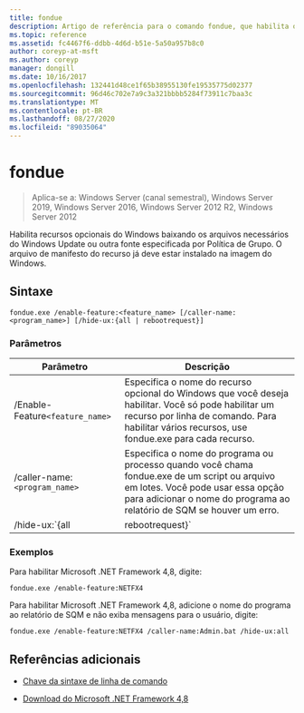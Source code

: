 ```yaml
---
title: fondue
description: Artigo de referência para o comando fondue, que habilita os recursos opcionais do Windows baixando os arquivos necessários do Windows Update ou outra fonte especificada por Política de Grupo.
ms.topic: reference
ms.assetid: fc4467f6-ddbb-4d6d-b51e-5a50a957b8c0
author: coreyp-at-msft
ms.author: coreyp
manager: dongill
ms.date: 10/16/2017
ms.openlocfilehash: 132441d48ce1f65b38955130fe19535775d02377
ms.sourcegitcommit: 96d46c702e7a9c3a321bbbb5284f73911c7baa3c
ms.translationtype: MT
ms.contentlocale: pt-BR
ms.lasthandoff: 08/27/2020
ms.locfileid: "89035064"
---
```

# <a name="fondue"></a>fondue

> Aplica-se a: Windows Server (canal semestral), Windows Server 2019, Windows Server 2016, Windows Server 2012 R2, Windows Server 2012

Habilita recursos opcionais do Windows baixando os arquivos necessários do Windows Update ou outra fonte especificada por Política de Grupo. O arquivo de manifesto do recurso já deve estar instalado na imagem do Windows.

## <a name="syntax"></a>Sintaxe

```
fondue.exe /enable-feature:<feature_name> [/caller-name:<program_name>] [/hide-ux:{all | rebootrequest}]
```

### <a name="parameters"></a>Parâmetros

| Parâmetro | Descrição |
| --------- | ----------- |
| /Enable-Feature`<feature_name>` | Especifica o nome do recurso opcional do Windows que você deseja habilitar. Você só pode habilitar um recurso por linha de comando. Para habilitar vários recursos, use fondue.exe para cada recurso. |
| /caller-name:`<program_name>` | Especifica o nome do programa ou processo quando você chama fondue.exe de um script ou arquivo em lotes. Você pode usar essa opção para adicionar o nome do programa ao relatório de SQM se houver um erro. |
| /hide-ux:`{all | rebootrequest}` | Use **tudo** para ocultar todas as mensagens para o usuário, incluindo as solicitações de progresso e permissão para acessar Windows Update. Se a permissão for necessária, a operação falhará.<p>Use **rebootrequest** para ocultar apenas as mensagens do usuário solicitando permissão para reinicializar o computador. Use esta opção se você tiver um script que controla solicitações de reinicialização. |

### <a name="examples"></a>Exemplos

Para habilitar Microsoft .NET Framework 4,8, digite:

```
fondue.exe /enable-feature:NETFX4
```

Para habilitar Microsoft .NET Framework 4,8, adicione o nome do programa ao relatório de SQM e não exiba mensagens para o usuário, digite:

```
fondue.exe /enable-feature:NETFX4 /caller-name:Admin.bat /hide-ux:all
```

## <a name="additional-references"></a>Referências adicionais

- [Chave da sintaxe de linha de comando](command-line-syntax-key.md)

- [Download do Microsoft .NET Framework 4,8](https://dotnet.microsoft.com/download/dotnet-framework/net48)
